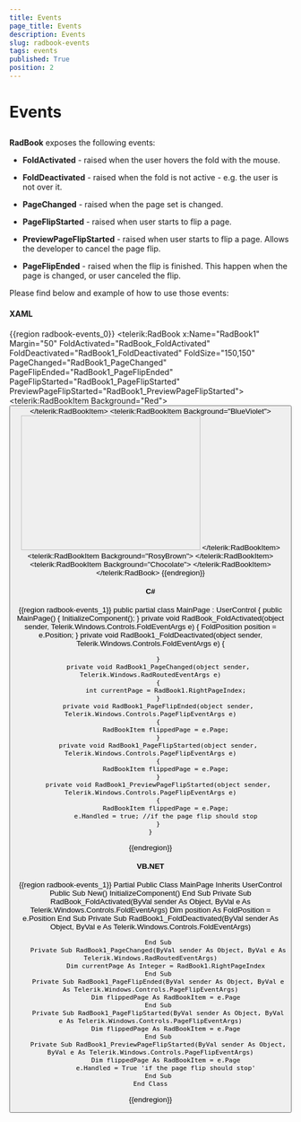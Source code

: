 ```yaml
---
title: Events
page_title: Events
description: Events
slug: radbook-events
tags: events
published: True
position: 2
---
```


# Events



## 

__RadBook__ exposes the following events:

* __FoldActivated__ - raised when the user hovers the fold
    with the mouse.

* __FoldDeactivated__ - raised when the fold is not active -
    e.g. the user is not over it.

* __PageChanged__ - raised when the page set is
    changed.

* __PageFlipStarted__ - raised when user starts to flip a
    page.

* __PreviewPageFlipStarted__ - raised when user starts to
    flip a page. Allows the developer to cancel the page flip.

* __PageFlipEnded__ - raised when the flip is finished. This
    happen when the page is changed, or user canceled the flip.



Please find below and example of how to use those events:

#### __XAML__

{{region radbook-events_0}}
	<Grid x:Name="LayoutRoot" Background="Purple">
	    <telerik:RadBook x:Name="RadBook1" 
	                        Margin="50"
	                        FoldActivated="RadBook_FoldActivated"
	                        FoldDeactivated="RadBook1_FoldDeactivated"
	                        FoldSize="150,150"
	                        PageChanged="RadBook1_PageChanged"
	                        PageFlipEnded="RadBook1_PageFlipEnded"
	                        PageFlipStarted="RadBook1_PageFlipStarted"
	                        PreviewPageFlipStarted="RadBook1_PreviewPageFlipStarted">
	        <telerik:RadBookItem Background="Red">
	            <StackPanel>
	                <TextBlock FontSize="36" Text="Page 1" />
	                <Button Content="Click Me" />
	            </StackPanel>
	        </telerik:RadBookItem>
	        <telerik:RadBookItem Background="BlueViolet">
	            <StackPanel>
	                <TextBlock HorizontalAlignment="Right" 
	                            FontSize="36"
	                            Text="Page 2" />
	                <Image Width="320" 
	                        Height="240"
	                        Source="Koala.jpg" />
	            </StackPanel>
	        </telerik:RadBookItem>
	        <telerik:RadBookItem Background="RosyBrown">
	            <TextBlock FontSize="36" Text="Page 3" />
	        </telerik:RadBookItem>
	        <telerik:RadBookItem Background="Chocolate">
	            <TextBlock HorizontalAlignment="Right" 
	                        FontSize="36"
	                        Text="Page 4" />
	        </telerik:RadBookItem>
	    </telerik:RadBook>
	</Grid>
{{endregion}}



#### __C#__

{{region radbook-events_1}}
	public partial class MainPage : UserControl
	{
		public MainPage()
		{
			InitializeComponent();
		}
		private void RadBook_FoldActivated(object sender, Telerik.Windows.Controls.FoldEventArgs e)
		{
			FoldPosition position = e.Position;
		}
		private void RadBook1_FoldDeactivated(object sender, Telerik.Windows.Controls.FoldEventArgs e)
		{

		}
		private void RadBook1_PageChanged(object sender, Telerik.Windows.RadRoutedEventArgs e)
		{
			int currentPage = RadBook1.RightPageIndex;
		}
		private void RadBook1_PageFlipEnded(object sender, Telerik.Windows.Controls.PageFlipEventArgs e)
		{
			RadBookItem flippedPage = e.Page;
		}
		private void RadBook1_PageFlipStarted(object sender, Telerik.Windows.Controls.PageFlipEventArgs e)
		{
			RadBookItem flippedPage = e.Page;
		}
		private void RadBook1_PreviewPageFlipStarted(object sender, Telerik.Windows.Controls.PageFlipEventArgs e)
		{
			RadBookItem flippedPage = e.Page;
			e.Handled = true; //if the page flip should stop
		}
	}
{{endregion}}



#### __VB.NET__

{{region radbook-events_1}}
	Partial Public Class MainPage
		Inherits UserControl
		Public Sub New()
			InitializeComponent()
		End Sub
		Private Sub RadBook_FoldActivated(ByVal sender As Object, ByVal e As Telerik.Windows.Controls.FoldEventArgs)
			Dim position As FoldPosition = e.Position
		End Sub
		Private Sub RadBook1_FoldDeactivated(ByVal sender As Object, ByVal e As Telerik.Windows.Controls.FoldEventArgs)

		End Sub
		Private Sub RadBook1_PageChanged(ByVal sender As Object, ByVal e As Telerik.Windows.RadRoutedEventArgs)
			Dim currentPage As Integer = RadBook1.RightPageIndex
		End Sub
		Private Sub RadBook1_PageFlipEnded(ByVal sender As Object, ByVal e As Telerik.Windows.Controls.PageFlipEventArgs)
			Dim flippedPage As RadBookItem = e.Page
		End Sub
		Private Sub RadBook1_PageFlipStarted(ByVal sender As Object, ByVal e As Telerik.Windows.Controls.PageFlipEventArgs)
			Dim flippedPage As RadBookItem = e.Page
		End Sub
		Private Sub RadBook1_PreviewPageFlipStarted(ByVal sender As Object, ByVal e As Telerik.Windows.Controls.PageFlipEventArgs)
			Dim flippedPage As RadBookItem = e.Page
			e.Handled = True 'if the page flip should stop'
		End Sub
	End Class
{{endregion}}